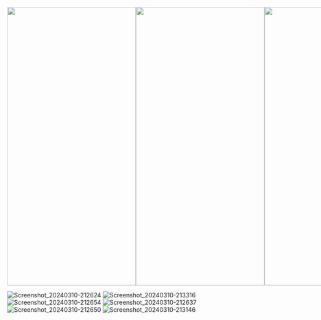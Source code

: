
<div style="display: flex;">
  <img src="https://github.com/YagizTopaldemir/BalanceCard/assets/159691508/514cab88-3e3f-43fb-b9f5-f85f72c48216" width="300" height="650" alt="">
  <img src="https://github.com/YagizTopaldemir/BalanceCard/assets/159691508/a690ceb5-f103-4ae9-a84c-9e34523b95de" width="300" height="650" alt="">
    <img src="https://github.com/YagizTopaldemir/BalanceCard/assets/159691508/336d3172-fb0d-4db4-a258-a6c501103559" width="300" height="650" alt="">
</div>


![Screenshot_20240310-212624]()
![Screenshot_20240310-213316](https://github.com/YagizTopaldemir/BalanceCard/assets/159691508/3583d876-050c-4e9f-949f-62da40c360ce)
![Screenshot_20240310-212654](https://github.com/YagizTopaldemir/BalanceCard/assets/159691508/fb8c884f-e165-4943-bde3-14c147aa6716)
![Screenshot_20240310-212637](https://github.com/YagizTopaldemir/BalanceCard/assets/159691508/5dc9b0ae-767c-40ed-a1fc-54aaaba03df8)
![Screenshot_20240310-212650](https://github.com/YagizTopaldemir/BalanceCard/assets/159691508/38560b9a-796b-43a0-873c-0c83686e6785)
![Screenshot_20240310-213146](https://github.com/YagizTopaldemir/BalanceCard/assets/159691508/93ee5d0d-e0ec-403c-b151-3230780af417)

